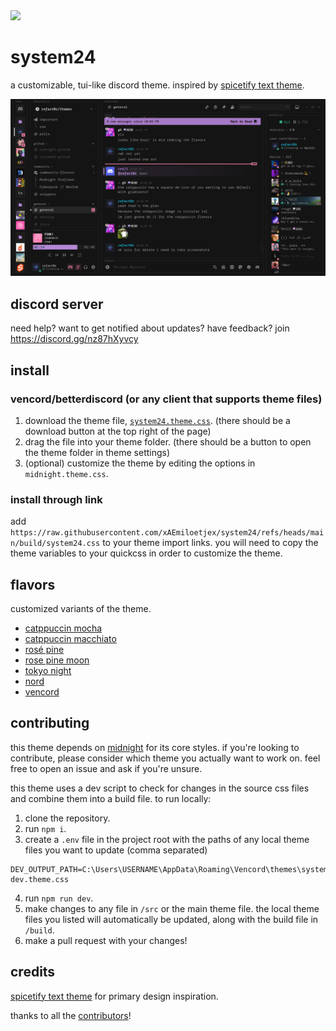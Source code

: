 
<img src="https://github.com/refact0r/system24/raw/main/assets/preview.png">

# system24

a customizable, tui-like discord theme. inspired by [spicetify text theme](https://github.com/spicetify/spicetify-themes/tree/master/text).

<img src="https://github.com/refact0r/system24/raw/main/assets/screenshot.png">

## discord server

need help? want to get notified about updates? have feedback? join <https://discord.gg/nz87hXyvcy>

## install

### vencord/betterdiscord (or any client that supports theme files)

1. download the theme file, [`system24.theme.css`](https://github.com/refact0r/system24/blob/main/theme/system24.theme.css). (there should be a download button at the top right of the page)
2. drag the file into your theme folder. (there should be a button to open the theme folder in theme settings)
3. (optional) customize the theme by editing the options in `midnight.theme.css`.

### install through link

add `https://raw.githubusercontent.com/xAEmiloetjex/system24/refs/heads/main/build/system24.css` to your theme import links. you will need to copy the theme variables to your quickcss in order to customize the theme.

## flavors

customized variants of the theme.

- [catppuccin mocha](https://github.com/refact0r/system24/blob/main/theme/flavors/system24-catppuccin-mocha.theme.css)
- [catppuccin macchiato](https://github.com/refact0r/system24/blob/main/theme/flavors/system24-catppuccin-macchiato.theme.css)
- [rosé pine](https://github.com/refact0r/system24/blob/main/theme/flavors/system24-rose-pine.theme.css)
- [rose pine moon](https://github.com/refact0r/system24/blob/main/theme/flavors/system24-rose-pine-moon.theme.css)
- [tokyo night](https://github.com/refact0r/system24/blob/main/theme/flavors/system24-tokyo-night.theme.css)
- [nord](https://github.com/refact0r/system24/blob/main/theme/flavors/system24-nord.theme.css)
- [vencord](https://github.com/refact0r/system24/blob/main/theme/flavors/system24-vencord.theme.css)

## contributing

this theme depends on [midnight](https://github.com/refact0r/midnight-discord) for its core styles. if you're looking to contribute, please consider which theme you actually want to work on. feel free to open an issue and ask if you're unsure.

this theme uses a dev script to check for changes in the source css files and combine them into a build file. to run locally:

1. clone the repository.
2. run `npm i`.
3. create a `.env` file in the project root with the paths of any local theme files you want to update (comma separated)

```
DEV_OUTPUT_PATH=C:\Users\USERNAME\AppData\Roaming\Vencord\themes\system24-dev.theme.css
```

4. run `npm run dev`.
5. make changes to any file in `/src` or the main theme file. the local theme files you listed will automatically be updated, along with the build file in `/build`.
6. make a pull request with your changes!

## credits

[spicetify text theme](https://github.com/spicetify/spicetify-themes/tree/master/text) for primary design inspiration.

thanks to all the [contributors](https://github.com/refact0r/system24/graphs/contributors)!
